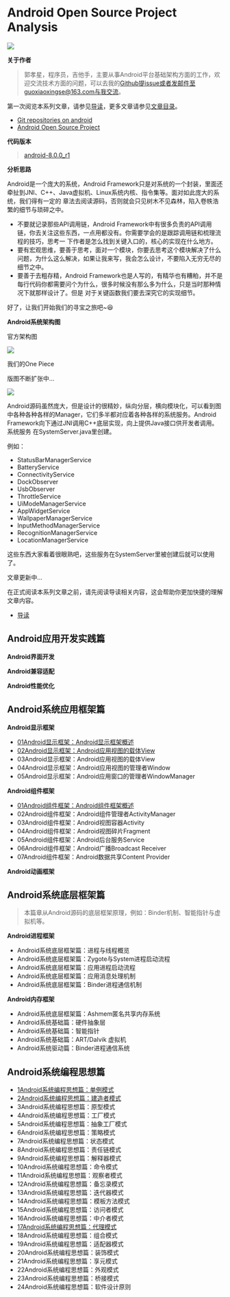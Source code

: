 # Android Open Source Project Analysis

<img src="https://github.com/guoxiaoxing/android-framework-source-code-analysis/raw/master/art/project_logo.png"/>

**关于作者**

>郭孝星，程序员，吉他手，主要从事Android平台基础架构方面的工作，欢迎交流技术方面的问题，可以去我的[Github](https://github.com/guoxiaoxing)提issue或者发邮件至guoxiaoxingse@163.com与我交流。

第一次阅览本系列文章，请参见[导读](https://github.com/guoxiaoxing/android-open-source-project-analysis/blob/master/doc/导读.md)，更多文章请参见[文章目录](https://github.com/guoxiaoxing/android-open-source-project-analysis/blob/master/README.md)。

- [Git repositories on android](https://android.googlesource.com/)
- [Android Open Source Project](https://source.android.com/)

**代码版本**

>[android-8.0.0_r1](https://source.android.com/source/build-numbers.html#source-code-tags-and-builds)

**分析思路**

Android是一个庞大的系统，Android Framework只是对系统的一个封装，里面还牵扯到JNI、C++、Java虚拟机、Linux系统内核、指令集等。面对如此庞大的系统，我们得有一定的
章法去阅读源码，否则就会只见树木不见森林，陷入卷帙浩繁的细节与琐碎之中。

- 不要就记录那些API调用链，Android Framework中有很多负责的API调用链，你去关注这些东西，一点用都没有。你需要学会的是跟踪调用链和梳理流程的技巧，思考一
下作者是怎么找到关键入口的，核心的实现在什么地方。
- 要有宏观思维，要善于思考，面对一个模块，你要去思考这个模块解决了什么问题，为什么这么解决，如果让我来写，我会怎么设计，不要陷入无穷无尽的细节之中。
- 要善于去粗存精，Android Framework也是人写的，有精华也有糟粕，并不是每行代码你都需要问个为什么，很多时候没有那么多为什么，只是当时那种情况下就那样设计了。但是
对于关键函数我们要去深究它的实现细节。

好了，让我们开始我们的寻宝之旅吧~😆

**Android系统架构图**

官方架构图

<img src="https://github.com/guoxiaoxing/android-open-source-project-analysis/raw/master/art/aosp_structure.png"/>

我们的One Piece

版图不断扩张中...

<img src="https://github.com/guoxiaoxing/android-open-source-project-analysis/raw/master/art/android_system_structure.png"/>

Android源码虽然庞大，但是设计的很精妙，纵向分层，横向模块化，可以看到图中各种各种各样的Manager，它们多半都对应着各种各样的系统服务。Android Framework向下通过JNI调用C++底层实现，向上提供Java接口供开发者调用。系统服务
在SystemServer.java里创建。

例如：

- StatusBarManagerService
- BatteryService
- ConnectivityService
- DockObserver
- UsbObserver
- ThrottleService
- UiModeManagerService
- AppWidgetService
- WallpaperManagerService
- InputMethodManagerService
- RecognitionManagerService
- LocationManagerService

这些东西大家看着很眼熟吧，这些服务在SystemServer里被创建后就可以使用了。

文章更新中...

在正式阅读本系列文章之前，请先阅读导读相关内容，这会帮助你更加快捷的理解文章内容。

- [导读](https://github.com/guoxiaoxing/android-open-source-project-analysis/blob/master/doc/导读.md)

## Android应用开发实践篇

**Android界面开发**

**Android兼容适配**

**Android性能优化**

## Android系统应用框架篇

**Android显示框架**

- [01Android显示框架：Android显示框架概述](https://github.com/guoxiaoxing/android-open-source-project-analysis/blob/master/doc/Android系统应用框架篇/Android显示框架/01Android显示框架：Android显示框架概述.md)
- [02Android显示框架：Android应用视图的载体View](https://github.com/guoxiaoxing/android-open-source-project-analysis/blob/master/doc/Android系统应用框架篇/Android显示框架/02Android显示框架：Android应用视图的载体View.md)
- 03Android显示框架：Android应用视图的载体View
- 04Android显示框架：Android应用视图的管理者Window
- 05Android显示框架：Android应用窗口的管理者WindowManager

**Android组件框架**

- [01Android组件框架：Android组件框架概述](https://github.com/guoxiaoxing/android-open-source-project-analysis/blob/master/doc/Android系统应用框架篇/Android组件框架/01Android组件框架：组件框架概述.md)
- 02Android组件框架：Android组件管理者ActivityManager
- 03Android组件框架：Android视图容器Activity
- 04Android组件框架：Android视图碎片Fragment
- 05Android组件框架：Android后台服务Service
- 06Android组件框架：Android广播Broadcast Receiver
- 07Android组件框架：Android数据共享Content Provider

**Android动画框架**

## Android系统底层框架篇

>本篇章从Android源码的底层框架原理，例如：Binder机制、智能指针与虚拟机等。

**Android进程框架**

- Android系统底层框架篇：进程与线程概览
- Android系统底层框架篇：Zygote与System进程启动流程
- Android系统底层框架篇：应用进程启动流程
- Android系统底层框架篇：应用消息处理机制
- Android系统底层框架篇：Binder进程通信机制

**Android内存框架**

- Android系统底层框架篇：Ashmem匿名共享内存系统
- Android系统基础篇：硬件抽象层
- Android系统基础篇：智能指针
- Android系统基础篇：ART/Dalvik 虚拟机
- Android系统驱动篇：Binder进程通信系统

## Android系统编程思想篇

- [1Android系统编程思想篇：单例模式](https://github.com/guoxiaoxing/android-open-source-project-analysis/blob/master/doc/Android系统编程思想篇/1Android系统编程思想篇：单例模式.md)
- [2Android系统编程思想篇：建造者模式](https://github.com/guoxiaoxing/android-open-source-project-analysis/blob/master/doc/Android系统编程思想篇/2Android系统编程思想篇：建造者模式.md)
- 3Android系统编程思想篇：原型模式
- 4Android系统编程思想篇：工厂模式
- 5Android系统编程思想篇：抽象工厂模式
- 6Android系统编程思想篇：策略模式
- 7Android系统编程思想篇：状态模式
- 8Android系统编程思想篇：责任链模式
- 9Android系统编程思想篇：解释器模式
- 10Android系统编程思想篇：命令模式
- 11Android系统编程思想篇：观察者模式
- 12Android系统编程思想篇：备忘录模式
- 13Android系统编程思想篇：迭代器模式
- 14Android系统编程思想篇：模板方法模式
- 15Android系统编程思想篇：访问者模式
- 16Android系统编程思想篇：中介者模式
- [17Android系统编程思想篇：代理模式](https://github.com/guoxiaoxing/android-open-source-project-analysis/blob/master/doc/Android系统编程思想篇/17Android系统编程思想篇：代理模式.md)
- 18Android系统编程思想篇：组合模式
- 19Android系统编程思想篇：适配器模式
- 20Android系统编程思想篇：装饰模式
- 21Android系统编程思想篇：享元模式
- 22Android系统编程思想篇：外观模式
- 23Android系统编程思想篇：桥接模式
- 24Android系统编程思想篇：软件设计原则